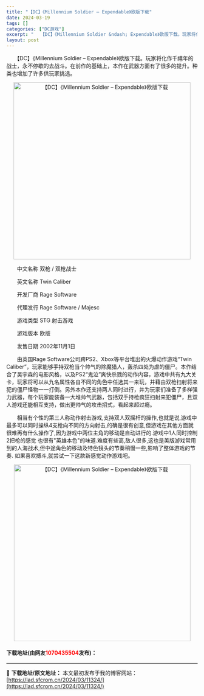 ```yaml
---
title: "【DC】《Millennium Soldier – Expendable》欧版下载"
date: 2024-03-19
tags: []
categories: ["DC游戏"]
excerpt: "　　【DC】《Millennium Soldier &ndash; Expendable》欧版下载。玩家将化作千禧年的战士，永不停歇的去战斗。在前作的基础上，本作在武器方面有了很多的提升。种类也增加了许多供玩家挑选。 　　中文名称 双枪 / 双枪战士 　　英文名称 Twin Caliber 　　开发&hellip;"
layout: post
---
```


 <p>　　【DC】《Millennium Soldier &ndash; Expendable》欧版下载。玩家将化作千禧年的战士，永不停歇的去战斗。在前作的基础上，本作在武器方面有了很多的提升。种类也增加了许多供玩家挑选。</p> <p align="center"><img align="" border="0" src="https://lad.sfcrom.cn/wp-content/uploads/2024/03/20240319_65f9b3c3cce5b.png" width="466" alt="【DC】《Millennium Soldier – Expendable》欧版下载" /></p> <p>　　中文名称 双枪 / 双枪战士</p> <p>　　英文名称 Twin Caliber</p> <p>　　开发厂商 Rage Software</p> <p>　　代理发行 Rage Software / Majesc</p> <p>　　游戏类型 STG 射击游戏</p> <p>　　游戏版本 欧版</p> <p>　　发售日期 2002年11月1日</p> <p>　　由英国Rage Software公司跨PS2、Xbox等平台堆出的火爆动作游戏&ldquo;Twin Caliber&rdquo;，玩家能够手持双枪当个帅气的除魔猎人，轰杀四处为虐的僵尸。本作结合了吴宇森的电影风格，以及PS2&ldquo;鬼泣&rdquo;爽快杀戮的动作内容，游戏中共有九大关卡，玩家将可以从九名属性各自不同的角色中任选其一来玩，并藉由双枪扫射将来犯的僵尸怪物一一打倒。另外本作还支持两人同时进行，并为玩家们准备了多样强力武器，每个玩家能装备一大堆帅气武器，包括双手持枪疯狂扫射来犯僵尸，且双人游戏还能相互支持，做出更帅气的攻击招式，看起来超过瘾。</p> <p>　　相当有个性的第三人称动作射击游戏,支持双人双摇杆的操作,也就是说,游戏中最多可以同时操纵4支枪向不同的方向射击,的确是很有创意,但游戏在其他方面就很难再有什么操作了,因为游戏中两位主角的移动是自动进行的.游戏中1人同时控制2把枪的感觉 也很有&quot;英雄本色&quot;的味道.难度有些高,敌人很多,这也是美版游戏常用到的人海战术,但中途角色的移动及特色镜头的节奏稍慢一些,影响了整体游戏的节奏. 如果喜欢搏斗,就尝试一下这款新感觉动作游戏吧。</p> <p align="center"><img align="" border="0" src="https://lad.sfcrom.cn/wp-content/uploads/2024/03/20240319_65f9b3c4711a2.png" width="465" alt="【DC】《Millennium Soldier – Expendable》欧版下载" /></p> <p><h4>下载地址(由网友<font color="red">1070435504</font>发布)：</h4></p> 

---
📖 **下载地址/原文地址：** 本文最初发布于我的博客网站：[https://lad.sfcrom.cn/2024/03/11324/](https://lad.sfcrom.cn/2024/03/11324/)

